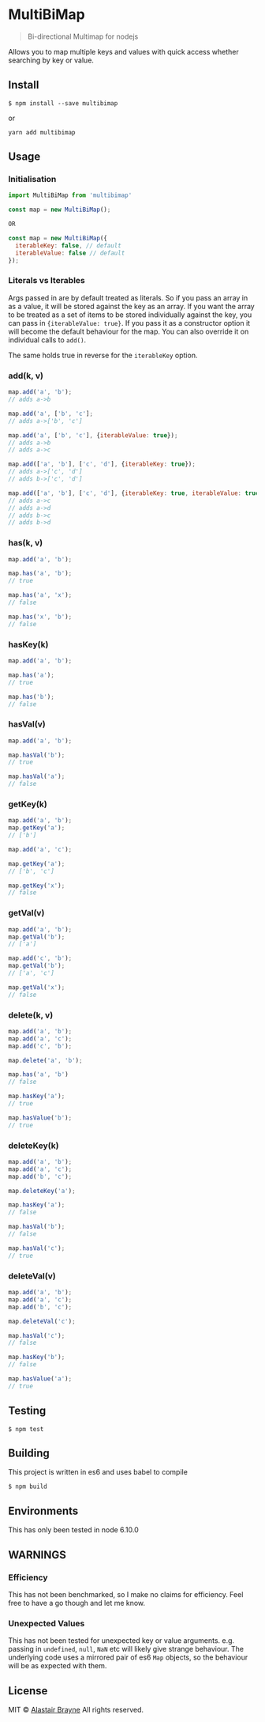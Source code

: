 # MultiBiMap 

> Bi-directional Multimap for nodejs

Allows you to map multiple keys and values with quick access whether searching by key or value. 


## Install

```
$ npm install --save multibimap
```

or 

```
yarn add multibimap
```

## Usage

### Initialisation

```js
import MultiBiMap from 'multibimap'

const map = new MultiBiMap();

OR 

const map = new MultiBiMap({
  iterableKey: false, // default
  iterableValue: false // default
});

```


### Literals vs Iterables

Args passed in are by default treated as literals. So if you pass an array in as a value, it will be stored against the key as an array. If you want the array to be treated as a set of items to be stored individually against the key, you can pass in `{iterableValue: true}`. If you pass it as a constructor option it will become the default behaviour for the map. You can also override it on individual calls to `add()`.

The same holds true in reverse for the `iterableKey` option.

### add(k, v)

```js
map.add('a', 'b');
// adds a->b

map.add('a', ['b', 'c'];
// adds a->['b', 'c']

map.add('a', ['b', 'c'], {iterableValue: true});
// adds a->b
// adds a->c

map.add(['a', 'b'], ['c', 'd'], {iterableKey: true});
// adds a->['c', 'd']
// adds b->['c', 'd']

map.add(['a', 'b'], ['c', 'd'], {iterableKey: true, iterableValue: true});
// adds a->c
// adds a->d
// adds b->c
// adds b->d
```

### has(k, v)

```js
map.add('a', 'b');

map.has('a', 'b');
// true

map.has('a', 'x');
// false

map.has('x', 'b');
// false
```

### hasKey(k)

```js
map.add('a', 'b');

map.has('a');
// true

map.has('b');
// false
```

### hasVal(v)

```js
map.add('a', 'b');

map.hasVal('b');
// true

map.hasVal('a');
// false
```

### getKey(k)

```js
map.add('a', 'b');
map.getKey('a');
// ['b']

map.add('a', 'c');

map.getKey('a');
// ['b', 'c']

map.getKey('x');
// false
```

### getVal(v)

```js
map.add('a', 'b');
map.getVal('b');
// ['a']

map.add('c', 'b');
map.getVal('b');
// ['a', 'c']

map.getVal('x');
// false
```


### delete(k, v)

```js
map.add('a', 'b');
map.add('a', 'c');
map.add('c', 'b');

map.delete('a', 'b');

map.has('a', 'b')
// false

map.hasKey('a');
// true

map.hasValue('b');
// true
```

### deleteKey(k)

```js
map.add('a', 'b');
map.add('a', 'c');
map.add('b', 'c');

map.deleteKey('a');

map.hasKey('a');
// false

map.hasVal('b');
// false

map.hasVal('c');
// true
```


### deleteVal(v)

```js
map.add('a', 'b');
map.add('a', 'c');
map.add('b', 'c');

map.deleteVal('c');

map.hasVal('c');
// false

map.hasKey('b');
// false

map.hasValue('a');
// true
```

## Testing

```
$ npm test
```

## Building

This project is written in es6 and uses babel to compile

```
$ npm build
```

## Environments

This has only been tested in node 6.10.0


## WARNINGS

### Efficiency

This has not been benchmarked, so I make no claims for efficiency. Feel free to have a go though and let me know.


### Unexpected Values

This has not been tested for unexpected key or value arguments. e.g. passing in `undefined`, `null`, `NaN` etc will likely give strange behaviour. The underlying code uses a mirrored pair of es6 `Map` objects, so the behaviour will be as expected with them.



## License

MIT © [Alastair Brayne](mailto:al@perchten.co.uk) All rights reserved.
